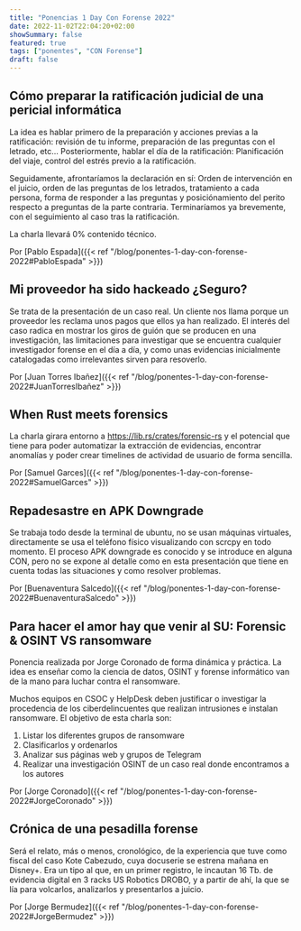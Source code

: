 ```yaml
---
title: "Ponencias 1 Day Con Forense 2022"
date: 2022-11-02T22:04:20+02:00
showSummary: false
featured: true
tags: ["ponentes", "CON Forense"]
draft: false
---
```



## Cómo preparar la ratificación judicial de una pericial informática

La idea es hablar primero de la preparación y acciones previas a la ratificación: revisión de tu informe, preparación de las preguntas con el letrado, etc...
Posteriormente, hablar el día de la ratificación: Planificación del viaje, control del estrés previo a la ratificación.

Seguidamente, afrontaríamos la declaración en sí: Orden de intervención en el juicio, orden de las preguntas de los letrados, tratamiento a cada persona, forma de responder a las preguntas y posiciónamiento del perito respecto a preguntas de la parte contraria.
Terminaríamos ya brevemente, con el seguimiento al caso tras la ratificación. 

La charla llevará 0% contenido técnico.

Por [Pablo Espada]({{< ref "/blog/ponentes-1-day-con-forense-2022#PabloEspada" >}})

## Mi proveedor ha sido hackeado ¿Seguro?

Se trata de la presentación de un caso real. Un cliente nos llama porque un proveedor les reclama unos pagos que ellos ya han realizado. El interés del caso radica en mostrar los giros de guión que se producen en una investigación, las limitaciones para investigar que se encuentra cualquier investigador forense en el día a día, y como unas evidencias inicialmente catalogadas como irrelevantes sirven para resoverlo.

Por [Juan Torres Ibañez]({{< ref "/blog/ponentes-1-day-con-forense-2022#JuanTorresIbañez" >}})

## When Rust meets forensics

La charla girara entorno a https://lib.rs/crates/forensic-rs  y el potencial que tiene para poder automatizar la extracción de evidencias, encontrar anomalías y poder crear timelines de actividad de usuario de forma sencilla.

Por [Samuel Garces]({{< ref "/blog/ponentes-1-day-con-forense-2022#SamuelGarces" >}})

## Repadesastre en APK Downgrade

Se trabaja todo desde la terminal de ubuntu, no se usan máquinas virtuales, directamente se usa el teléfono físico visualizando con scrcpy en todo momento. El proceso APK downgrade es conocido y se introduce en alguna CON, pero no se expone al detalle como en esta presentación que tiene en cuenta todas las situaciones y como resolver problemas.

Por [Buenaventura Salcedo]({{< ref "/blog/ponentes-1-day-con-forense-2022#BuenaventuraSalcedo" >}})

## Para hacer el amor hay que venir al SU: Forensic & OSINT VS ransomware 

Ponencia realizada por Jorge Coronado de forma dinámica y práctica. La idea es enseñar como la ciencia de datos, OSINT y forense informático van de la mano para luchar contra el ransomware.

Muchos equipos en CSOC y HelpDesk deben justificar o investigar la procedencia de los ciberdelincuentes que realizan intrusiones e instalan ransomware. El objetivo de esta charla son:
1.  Listar los diferentes grupos de ransomware
2. Clasificarlos y ordenarlos
3. Analizar sus páginas web y grupos de Telegram
4. Realizar una investigación OSINT de un caso real donde encontramos a los autores

Por [Jorge Coronado]({{< ref "/blog/ponentes-1-day-con-forense-2022#JorgeCoronado" >}})

## Crónica de una pesadilla forense

Será el relato, más o menos, cronológico, de la experiencia que tuve como fiscal del caso Kote Cabezudo, cuya docuserie se estrena mañana en Disney+. Era un tipo al que, en un primer registro, le incautan 16 Tb. de evidencia digital en 3 racks US Robotics DROBO, y a partir de ahí, la que se lía para volcarlos, analizarlos y presentarlos a juicio.

Por [Jorge Bermudez]({{< ref "/blog/ponentes-1-day-con-forense-2022#JorgeBermudez" >}})